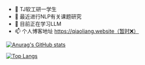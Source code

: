 

<!--
**redifinition/redifinition** is a ✨ _special_ ✨ repository because its `README.md` (this file) appears on your GitHub profile.

Here are some ideas to get you started:

- 🔭 I’m currently working on ...
- 🌱 I’m currently learning ...
- 👯 I’m looking to collaborate on ...
- 🤔 I’m looking for help with ...
- 💬 Ask me about ...
- 📫 How to reach me: ...
- 😄 Pronouns: ...
- ⚡ Fun fact: ...
-->

- 🔭 TJ软工研一学生
- 🤔 最近进行NLP有关课题研究
- 💬 目前正在学习LLM
- 📫 个人博客地址 https://qiaoliang.website（暂时❌）

[![Anurag's GitHub stats](https://github-readme-stats.vercel.app/api?username=redifinition&count_private=true&show_icons=true&theme=vue)](https://github.com/anuraghazra/github-readme-stats)

[![Top Langs](https://github-readme-stats.vercel.app/api/top-langs/?username=redifinition&layout=compact&langs_count=8&theme=vue)](https://github.com/anuraghazra/github-readme-stats)


